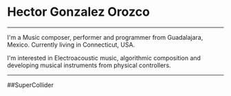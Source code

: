

# Hector Gonzalez Orozco

---

I'm a Music composer, performer and programmer from Guadalajara, Mexico. Currently living in Connecticut, USA.

I'm interested in Electroacoustic music, algorithmic composition and developing musical instruments from physical controllers.

---

##SuperCollider





<!---
hectorgonzalezo/hectorgonzalezo is a ✨ special ✨ repository because its `README.md` (this file) appears on your GitHub profile.
You can click the Preview link to take a look at your changes.
--->
